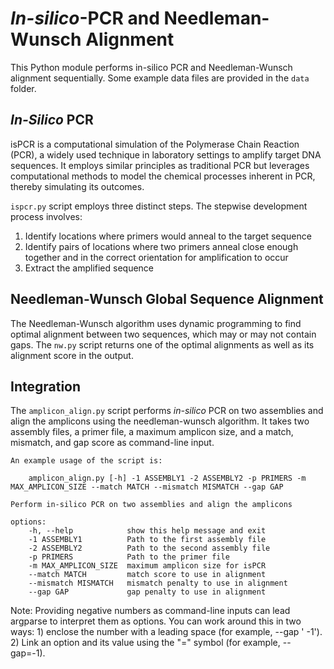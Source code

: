 # *In-silico*-PCR and Needleman-Wunsch Alignment
This Python module performs in-silico PCR and Needleman-Wunsch alignment sequentially. Some example data files are provided in the ```data``` folder.

## *In-Silico* PCR
isPCR is a computational simulation of the Polymerase Chain Reaction (PCR), a widely used technique in laboratory settings to amplify target DNA sequences. It employs similar principles as traditional PCR but leverages computational methods to model the chemical processes inherent in PCR, thereby simulating its outcomes.

```ispcr.py``` script employs three distinct steps. The stepwise development process involves:
1. Identify locations where primers would anneal to the target sequence
2. Identify pairs of locations where two primers anneal close enough together and in the correct orientation for amplification to occur
3. Extract the amplified sequence

## Needleman-Wunsch Global Sequence Alignment
The Needleman-Wunsch algorithm uses dynamic programming to find optimal alignment between two sequences, which may or may not contain gaps. The ```nw.py``` script returns one of the optimal alignments as well as its alignment score in the output.

## Integration
The ```amplicon_align.py``` script performs *in-silico* PCR on two assemblies and align the amplicons using the needleman-wunsch algorithm. It takes two assembly files, a primer file, a maximum amplicon size, and a match, mismatch, and gap score as command-line input.

```
An example usage of the script is:

    amplicon_align.py [-h] -1 ASSEMBLY1 -2 ASSEMBLY2 -p PRIMERS -m MAX_AMPLICON_SIZE --match MATCH --mismatch MISMATCH --gap GAP

Perform in-silico PCR on two assemblies and align the amplicons

options:
    -h, --help            show this help message and exit
    -1 ASSEMBLY1          Path to the first assembly file
    -2 ASSEMBLY2          Path to the second assembly file
    -p PRIMERS            Path to the primer file
    -m MAX_AMPLICON_SIZE  maximum amplicon size for isPCR
    --match MATCH         match score to use in alignment
    --mismatch MISMATCH   mismatch penalty to use in alignment
    --gap GAP             gap penalty to use in alignment
```

Note: Providing negative numbers as command-line inputs can lead argparse to interpret them as options. You can work around this in two ways: 1) enclose the number with a leading space (for example, --gap ' -1'). 2) Link an option and its value using the "=" symbol (for example, --gap=-1).
